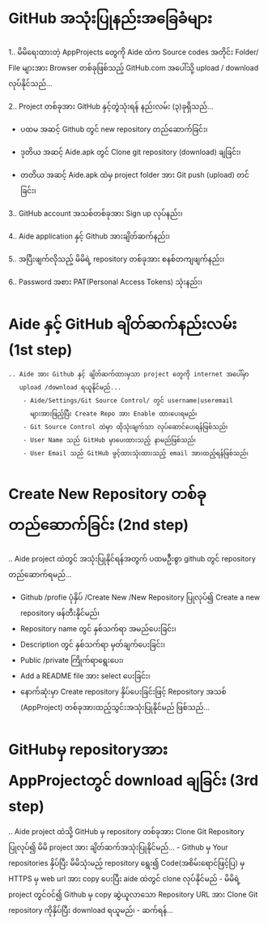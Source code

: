 # GitHub အသုံးပြုနည်းအခြေခံများ
1.. မိမိရေးထားတဲ့ AppProjects တွေကို Aide ထဲက Source codes အတိုင်း Folder/ File
    များအား Browser တစ်ခုဖြစ်သည့် GitHub.com အပေါ်သို့ upload / download လုပ်နိုင်သည်...
    
2.. Project တစ်ခုအား GitHub နှင့်တွဲသုံးရန် နည်းလမ်း (၃)ခုရှိသည်...

   - ပထမ အဆင့် Github တွင် new repository တည်ဆောက်ခြင်း၊
   
   - ဒုတိယ အဆင့် Aide.apk တွင် Clone git repository (download) ချခြင်း၊
   
   - တတိယ အဆင့် Aide.apk ထဲမှ project folder အား Git push (upload) တင်ခြင်း၊
   
3.. GitHub account အသစ်တစ်ခုအား Sign up လုပ်နည်း၊

4.. Aide application နှင့် Github အားချိတ်ဆက်နည်း၊

5.. အပြီးဖျက်လိုသည့် မိမိရဲ့ repository တစ်ခုအား စနစ်တကျဖျက်နည်း၊

6.. Password အစား PAT(Personal Access Tokens) သုံးနည်း၊

# Aide နှင့် GitHub ချိတ်ဆက်နည်းလမ်း (1st step)
    .. Aide အား Github နှင့် ချိတ်ဆက်ထားမှသာ project တွေကို internet အပေါ်မှာ
       upload /download ရယူနိုင်မည်...
        - Aide/Settings/Git Source Control/ တွင် username|useremail 
          များအားဖြည့်ပြီး Create Repo အား Enable ထားပေးရမည်၊ 
        - Git Source Control ထဲမှာ ထိုသုံးချက်သာ လုပ်ဆောင်ပေးရန်ဖြစ်သည်၊
        - User Name သည် GitHub မှာပေးထားသည့် နာမည်ဖြစ်သည်၊
        - User Email သည် GitHub ဖွင့်ထားသုံးထားသည့် email အားထည့်ရန်ဖြစ်သည်၊
    
# Create New Repository တစ်ခုတည်ဆောက်ခြင်း (2nd step)
.. Aide project ထဲတွင် အသုံးပြုနိုင်ရန်အတွက် ပထမဥိီးစွာ github တွင် repository တည်ဆောက်ရမည်...
  - Github /profie ပုံနှိပ် /Create New /New Repository ပြုလုပ်၍
    Create a new repository ဖန်တီးနိုင်မည်၊
  - Repository name တွင် နှစ်သက်ရာ အမည်ပေးခြင်း၊
  - Description တွင် နှစ်သက်ရာ မှတ်ချက်ပေးခြင်း၊
  - Public /private ကြိုက်ရာရွေးပေး၊
  - Add a README file အား select ပေးခြင်း၊
  - နောက်ဆုံးမှာ Create repository နှိပ်ပေးခြင်းဖြင့် Repository အသစ် (AppProject)
    တစ်ခုအားထည့်သွင်းအသုံးပြုနိုင်မည် ဖြစ်သည်...
    
# GitHubမှ repositoryအား AppProjectတွင် download ချခြင်း (3rd step)
.. Aide project ထဲသို့ GitHub မှ repository တစ်ခုအား Clone Git Repository ပြုလုပ်၍
   မိမိ project အား ချိတ်ဆက်အသုံးပြုနိုင်မည်...
     - Github မှ Your repositories နှိပ်ပြီး မိမိသုံးမည့် repository ရွေး၍ Code(အစိမ်းရောင်ဖြင့်ပြ)
       မှ HTTPS မှ web url အား copy ပေးပြီး aide ထဲတွင် clone လုပ်နိုင်မည်
     - မိမိရဲ့ project တွင်ဝင်၍ Github မှ copy ဆွဲယူလာသော
       Repository URL အား Clone Git repository ကိုနှိပ်ပြီး download ရယူမည်၊
     - ဆက်ရန်...
     
